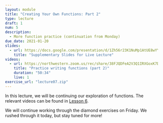 ```yaml
---
layout: module
title: "Creating Your Own Functions: Part 2"
type: lecture
draft: 1
num: 5
description:
  - More function practice (continuation from Monday)
due_date: 2021-01-20
slides:
  - url: https://docs.google.com/presentation/d/1Zh56r23K1NuMp1AtUE8wYYrIYDDDoSrxRgWsxl4uUXc/edit?usp=sharing
    title: "Supplementary Slides for Live Lecture"
videos:
  - url: https://northwestern.zoom.us/rec/share/38FJQDFeA2V3Q1IRXGoxK7D8jXFD7jyN0Kc2cToykkFYx8faZ82VAIV0AVVBpTGx.nHEgGLV6gY5ol804?startTime=1601478956000
    title: "Practice writing functions (part 2)"
    duration: "50:34"
    live: 1
exercise_url: "lecture07.zip"
---
```


In this lecture, we will be continuing our exploration of functions. The relevant videos can be found in [Lesson 6](week03-lecture01).

We will continue working through the diamond exercises on Friday. We rushed through it today, but stay tuned for more!